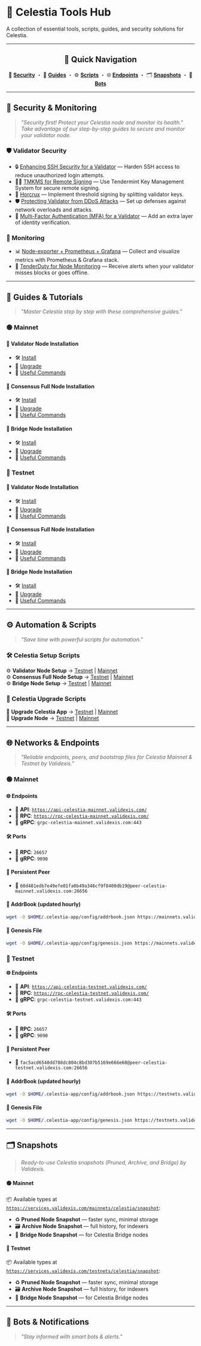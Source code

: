 # 🚀 Celestia Tools Hub  
A collection of essential tools, scripts, guides, and security solutions for Celestia.  

---

<h2 align="center">🌟 Quick Navigation</h2>

<p align="center">
🔐 <a href="#-security--monitoring"><b>Security</b></a> ・ 
📖 <a href="#-guides--tutorials"><b>Guides</b></a> ・ 
⚙️ <a href="#%EF%B8%8F-automation--scripts"><b>Scripts</b></a> ・
🌐 <a href="#-networks--endpoints"><b>Endpoints</b></a> ・  
🗂️ <a href="#%EF%B8%8F-snapshots"><b>Snapshots</b></a> ・ 
🤖 <a href="#-bots--notifications"><b>Bots</b></a>
</p>

---

## 🔐 Security & Monitoring  
> _"Security first! Protect your Celestia node and monitor its health."_  
> _Take advantage of our step-by-step guides to secure and monitor your validator node._

### 🛡️ Validator Security  
- 🔒 [Enhancing SSH Security for a Validator](https://services.validexis.com/validator-security-our-approach-and-protection-measures/enhancing-ssh-security-for-a-validator) — Harden SSH access to reduce unauthorized login attempts.  
- 🧑‍💻 [TMKMS for Remote Signing](https://services.validexis.com/validator-security-our-approach-and-protection-measures/tmkms-for-remote-signing) — Use Tendermint Key Management System for secure remote signing.  
- 🔑 [Horcrux](https://services.validexis.com/validator-security-our-approach-and-protection-measures/horcrux) — Implement threshold signing by splitting validator keys.  
- 🛡️ [Protecting Validator from DDoS Attacks](https://services.validexis.com/validator-security-our-approach-and-protection-measures/protecting-validator-from-ddos-attacks) — Set up defenses against network overloads and attacks.  
- 🧬 [Multi-Factor Authentication (MFA) for a Validator](https://services.validexis.com/validator-security-our-approach-and-protection-measures/multi-factor-authentication-mfa-for-a-validator) — Add an extra layer of identity verification.

### 🚨 Monitoring  
- 📊 [Node-exporter + Prometheus + Grafana](https://services.validexis.com/monitoring/node-exporter-+-prometheus-+-grafana) — Collect and visualize metrics with Prometheus & Grafana stack.  
- 🧭 [TenderDuty for Node Monitoring](https://services.validexis.com/monitoring/tenderduty-for-node-monitoring) — Receive alerts when your validator misses blocks or goes offline.

---

## 📖 Guides & Tutorials  
> _"Master Celestia step by step with these comprehensive guides."_

### 🟢 Mainnet

#### 🔧 Validator Node Installation  
- 🛠️ [Install](https://services.validexis.com/mainnets/celestia/validator-node-installation)  
- 🔄 [Upgrade](https://services.validexis.com/mainnets/celestia/validator-node-installation/upgrade)  
- 📄 [Useful Commands](https://services.validexis.com/mainnets/celestia/validator-node-installation/useful-commands)

#### 🧱 Consensus Full Node Installation  
- 🛠️ [Install](https://services.validexis.com/mainnets/celestia/full-node-installation)  
- 🔄 [Upgrade](https://services.validexis.com/mainnets/celestia/full-node-installation/upgrade)  
- 📄 [Useful Commands](https://services.validexis.com/mainnets/celestia/full-node-installation/useful-commands)

#### 🌉 Bridge Node Installation  
- 🛠️ [Install](https://services.validexis.com/mainnets/celestia/bridge-node-installation)  
- 🔄 [Upgrade](https://services.validexis.com/mainnets/celestia/bridge-node-installation/upgrade)  
- 📄 [Useful Commands](https://services.validexis.com/mainnets/celestia/bridge-node-installation/useful-commands)


### 🧪 Testnet

#### 🔧 Validator Node Installation  
- 🛠️ [Install](https://services.validexis.com/testnets/celestia/validator-node-installation)  
- 🔄 [Upgrade](https://services.validexis.com/testnets/celestia/validator-node-installation/upgrade)  
- 📄 [Useful Commands](https://services.validexis.com/testnets/celestia/validator-node-installation/useful-commands)

#### 🧱 Consensus Full Node Installation  
- 🛠️ [Install](https://services.validexis.com/testnets/celestia/full-node-installation)  
- 🔄 [Upgrade](https://services.validexis.com/testnets/celestia/full-node/upgrade)  
- 📄 [Useful Commands](https://services.validexis.com/testnets/celestia/full-node-installation/useful-commands)

#### 🌉 Bridge Node Installation  
- 🛠️ [Install](https://services.validexis.com/testnets/celestia/bridge-node-installation)  
- 🔄 [Upgrade](https://services.validexis.com/testnets/celestia/bridge-node-installation/upgrade)  
- 📄 [Useful Commands](https://services.validexis.com/testnets/celestia/bridge-node-installation/useful-commands)

---

## ⚙️ Automation & Scripts  
> _"Save time with powerful scripts for automation."_ 

### 🛠 Celestia Setup Scripts  
⚙️ **Validator Node Setup** → [Testnet](https://github.com/validexisinfra/Celestia?tab=readme-ov-file#%EF%B8%8F-validator-node-setup-1) | [Mainnet](https://github.com/validexisinfra/Celestia?tab=readme-ov-file#%EF%B8%8F-validator-node-setup-1)   
⚙️ **Consensus Full Node Setup** → [Testnet](https://github.com/validexisinfra/Celestia?tab=readme-ov-file#%EF%B8%8F-consensus-full-node-setup) | [Mainnet](https://github.com/validexisinfra/Celestia?tab=readme-ov-file#%EF%B8%8F-consensus-full-node-setup-1)  
⚙️ **Bridge Node Setup** → [Testnet](https://github.com/validexisinfra/Celestia?tab=readme-ov-file#%EF%B8%8F-consensus-full-node-setup-1) | [Mainnet](https://github.com/validexisinfra/Celestia?tab=readme-ov-file#%EF%B8%8F-bridge-node-setup-1)  

### 🔄 Celestia Upgrade Scripts  
🔄 **Upgrade Celestia App** → [Testnet](https://github.com/validexisinfra/Celestia?tab=readme-ov-file#-upgrade-testnet-app) | [Mainnet](https://github.com/validexisinfra/Celestia?tab=readme-ov-file#-upgrade-mainnet-app)  
🔄 **Upgrade Node** → [Testnet](https://github.com/validexisinfra/Celestia?tab=readme-ov-file#-upgrade-mainnet-app) | [Mainnet](https://github.com/validexisinfra/Celestia?tab=readme-ov-file#-upgrade-mainnet-bridge)  

---

## 🌐 Networks & Endpoints  
> _"Reliable endpoints, peers, and bootstrap files for Celestia Mainnet & Testnet by Validexis."_

### 🟢 Mainnet

#### 🌐 Endpoints
- 📡 **API**: [`https://api-celestia-mainnet.validexis.com/`](https://api-celestia-mainnet.validexis.com/)  
- 🔗 **RPC**: [`https://rpc-celestia-mainnet.validexis.com/`](https://rpc-celestia-mainnet.validexis.com/)  
- 🔌 **gRPC**: `grpc-celestia-mainnet.validexis.com:443`

#### 🛠️ Ports
- 📍 **RPC**: `26657`  
- 📍 **gRPC**: `9090`

#### 🤝 Persistent Peer
- 🔗 `60d481edb7e49efe01fa0b49a346cf9f8400db19@peer-celestia-mainnet.validexis.com:26656`

#### 🧩 AddrBook (updated hourly)
```bash
wget -O $HOME/.celestia-app/config/addrbook.json https://mainnets.validexis.com/celestia/addrbook.json
```

#### 📜 Genesis File
```bash
wget -O $HOME/.celestia-app/config/genesis.json https://mainnets.validexis.com/celestia/genesis.json
```

### 🧪 Testnet

#### 🌐 Endpoints
- 📡 **API**: [`https://api-celestia-testnet.validexis.com/`](https://api-celestia-testnet.validexis.com/)  
- 🔗 **RPC**: [`https://rpc-celestia-testnet.validexis.com/`](https://rpc-celestia-testnet.validexis.com/)  
- 🔌 **gRPC**: `grpc-celestia-testnet.validexis.com:443`

#### 🛠️ Ports
- 📍 **RPC**: `26657`  
- 📍 **gRPC**: `9090`

#### 🤝 Persistent Peer
- 🔗 `fac5acd6540dd788dc804c8bd307b5169e666e68@peer-celestia-testnet.validexis.com:26656`

#### 🧩 AddrBook (updated hourly)
```bash
wget -O $HOME/.celestia-app/config/addrbook.json https://testnets.validexis.com/celestia/addrbook.json
```

#### 📜 Genesis File
```bash
wget -O $HOME/.celestia-app/config/genesis.json https://testnets.validexis.com/celestia/genesis.json
```
---

## 🗂️ Snapshots

> _Ready-to-use Celestia snapshots (Pruned, Archive, and Bridge) by Validexis._

#### 🟢 Mainnet

📦 Available types at  
[`https://services.validexis.com/mainnets/celestia/snapshot`](https://services.validexis.com/mainnets/celestia/snapshot):

- ♻️ **Pruned Node Snapshot** — faster sync, minimal storage  
- 🗃️ **Archive Node Snapshot** — full history, for indexers  
- 🌉 **Bridge Node Snapshot** — for Celestia Bridge nodes

#### 🧪 Testnet

📦 Available types at  
[`https://services.validexis.com/testnets/celestia/snapshot`](https://services.validexis.com/testnets/celestia/snapshot):

- ♻️ **Pruned Node Snapshot** — faster sync, minimal storage  
- 🗃️ **Archive Node Snapshot** — full history, for indexers  
- 🌉 **Bridge Node Snapshot** — for Celestia Bridge nodes

---  

## 🤖 Bots & Notifications  
> _"Stay informed with smart bots & alerts."_
